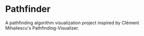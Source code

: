 # Pathfinder
A pathfinding algorithm visualization project inspired by Clément Mihailescu's Pathfinding-Visualizer.
